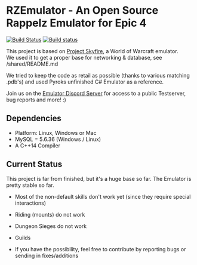 # RZEmulator - An Open Source Rappelz Emulator for Epic 4

[![Build Status](https://travis-ci.org/Xijezu/Rappelz-Emulator.svg?branch=master)](https://travis-ci.org/Xijezu/Rappelz-Emulator) 
[![Build status](https://ci.appveyor.com/api/projects/status/74llg3lfl75fcy2i/branch/master?svg=true)](https://ci.appveyor.com/project/Xijezu/rappelz-emulator/branch/master) 

This project is based on [Project Skyfire](https://github.com/ProjectSkyfire/SkyFire.548), a World of Warcraft emulator.  
We used it to get a proper base for networking & database, see /shared/README.md 

  We tried to keep the code as retail as possible (thanks to various matching .pdb's) and used Pyroks unfinished C# Emulator as a reference.
  
  Join us on the [Emulator Discord Server](https://discord.gg/CBGVkdU) for access to a public Testserver, bug reports and more! :) 
  
## Dependencies
* Platform: Linux, Windows or Mac
* MySQL = 5.6.36 (Windows / Linux)
* A C++14 Compiler

## Current Status
This project is far from finished, but it's a huge base so far. The Emulator is pretty stable so far.
* Most of the non-default skills don't work yet (since they require special interactions)
* Riding (mounts) do not work
* Dungeon Sieges do not work
* Guilds

* If you have the possibility, feel free to contribute by reporting bugs or sending in fixes/additions
 